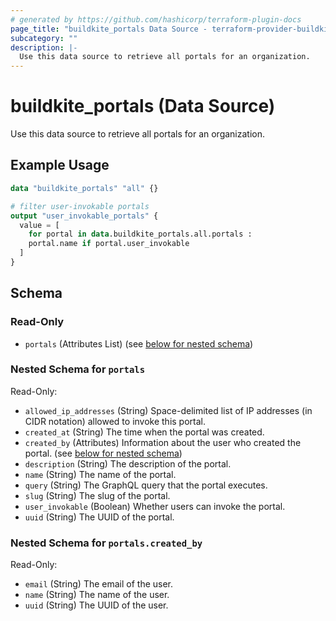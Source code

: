 ```yaml
---
# generated by https://github.com/hashicorp/terraform-plugin-docs
page_title: "buildkite_portals Data Source - terraform-provider-buildkite"
subcategory: ""
description: |-
  Use this data source to retrieve all portals for an organization.
---
```


# buildkite_portals (Data Source)

Use this data source to retrieve all portals for an organization.

## Example Usage

```terraform
data "buildkite_portals" "all" {}

# filter user-invokable portals
output "user_invokable_portals" {
  value = [
    for portal in data.buildkite_portals.all.portals :
    portal.name if portal.user_invokable
  ]
}
```

<!-- schema generated by tfplugindocs -->
## Schema

### Read-Only

- `portals` (Attributes List) (see [below for nested schema](#nestedatt--portals))

<a id="nestedatt--portals"></a>
### Nested Schema for `portals`

Read-Only:

- `allowed_ip_addresses` (String) Space-delimited list of IP addresses (in CIDR notation) allowed to invoke this portal.
- `created_at` (String) The time when the portal was created.
- `created_by` (Attributes) Information about the user who created the portal. (see [below for nested schema](#nestedatt--portals--created_by))
- `description` (String) The description of the portal.
- `name` (String) The name of the portal.
- `query` (String) The GraphQL query that the portal executes.
- `slug` (String) The slug of the portal.
- `user_invokable` (Boolean) Whether users can invoke the portal.
- `uuid` (String) The UUID of the portal.

<a id="nestedatt--portals--created_by"></a>
### Nested Schema for `portals.created_by`

Read-Only:

- `email` (String) The email of the user.
- `name` (String) The name of the user.
- `uuid` (String) The UUID of the user.
